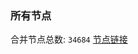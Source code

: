 ### 所有节点
合并节点总数: `34684`
[节点链接](https://github.com/qjlxg/586/raw/refs/heads/master/sub/sub_merge_base64.txt)


